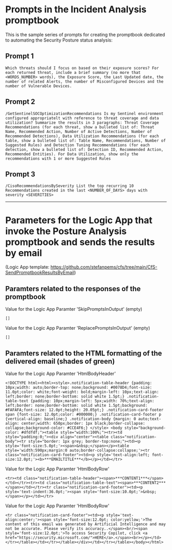 # Prompts in the Incident Analysis promptbook

This is the sample series of prompts for creating the promptbook dedicated to automating the Security Posture status analysis:

## Prompt 1
```
Which threats should I focus on based on their exposure scores? For each returned threat, include a brief summary (no more that <WORDS_NUMBER> words), the Exposure Score, the Last Updated date, the number of related Alerts, the number of Misconfigured Devices and the number of Vulnerable Devices.
```

## Prompt 2
```
/GetSentinelSOCOptimizationRecommendations Is my Sentinel environment configured appropriatelt with reference to threat coverage and data utilization? Summarize the results in 3 paragraphs: Threat Coverage Recommendations (for each threat, show a bulleted list of: Threat Name, Recommended Action, Number of Active Detections, Number of Recommended Detections), Data Utilization Recommendations (for each table, show a bulleted list of: Table Name, Recommendations, Number of Suggested Rules) and Detection Tuning Recommendations (for each detection, show a bulleted list of: Detection ID, Recommended Action, Recommended Entities). For Data Utilization, show only the recommendations with 1 or more Suggested Rules
```

## Prompt 3
```
/CisoRecommendationsBySeverity List the top recurring 10 Recommendations created in the last <NUMBER_OF_DAYS> days with severity <SEVERITIES>
```


---

# Parameters for the Logic App that invoke the Posture Analysis promptbook and sends the results by email
(Logic App template: https://github.com/stefanpems/cfs/tree/main/CfS-SendPromptbookResultsByEmail)


## Paramters related to the responses of the promptbook

Value for the Logic App Paramter 'SkipPromptsInOutput' (empty)
```
[]
```

Value for the Logic App Paramter 'ReplacePromptsInOutput' (empty)
```
[]
```


## Paramters related to the HTML formatting of the delivered email (shades of **green**)

Value for the Logic App Paramter 'HtmlBodyHeader'
```
<!DOCTYPE html><html><style>.notification-table-header {padding: 10px;width: auto;border-top: none;background: #0078D4;font-size: 11.0pt;color: white;font-weight: bold;margin-left: 10px;text-align: left;border: none;border-bottom: solid white 1.5pt;} .notification-table-text {padding: 10px;margin-left: 5px;width: 70%;text-align: left;border: none;border-bottom: solid white 1.5pt;background: #FAFAFA;font-size: 12.0pt;height: 20.05pt;} .notification-card-footer span {font-size: 12.0pt;color: #000000;} .notification-card-footer p {vertical-align: baseline;} .notification-body {margin: 0 auto;text-align: center;width: 650px;border: 1px black;border-collapse: collapse;background-color: #CCE4F6;} </style> <body style="background-color: #dfdfdf;"><table style="width:100%;"><tr><td style="padding:0;"><div align="center"><table class="notification-body"><tr style="border: 1px grey; border-top:none;"><td><p style='font-size:5.0pt;'><span>&nbsp;</span></p><table style='width:590px;margin:0 auto;border-collapse:collapse;'><tr class="notification-card-footer"><td><p style='text-align:left; font-size:12.0pt;'><b>***EMAILTITLE***</b></p></td></tr>
```

Value for the Logic App Paramter 'HtmlBodyRow'
```
<tr><td class="notification-table-header"><span>***CONTENT1***</span></td></tr><tr><td class="notification-table-text"><span>***CONTENT2***</span></td></tr><tr class="notification-card-footer"><td><p style='text-indent:36.0pt;'><span style='font-size:10.0pt;'>&nbsp;</span></p></td></tr>
```


Value for the Logic App Paramter 'HtmlBodyRow'
```
<tr class="notification-card-footer"><td><p style='text-align:center;'><span style='font-size:12.0pt; color:yellow;'>The content of this email was generated by Artificial Intelligence and may not be accurate. Please verify its accuracy..</span><br/><span style='font-size:12.0pt;'>To access Security Copilot, click <a href="https://security.microsoft.com/">HERE</a>.</span><br></p></td></tr></table></td></tr></table></div></td></tr></table></body></html>
```
